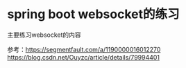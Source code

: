 # spring boot websocket的练习
主要练习websocket的内容

参考：https://segmentfault.com/a/1190000016012270
https://blog.csdn.net/Ouyzc/article/details/79994401
